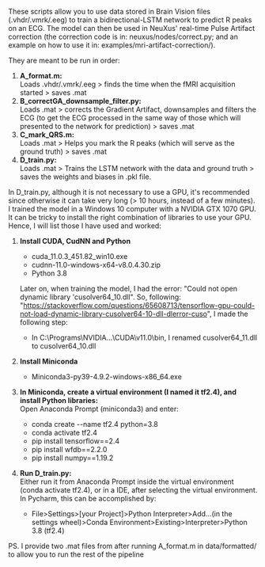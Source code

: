 These scripts allow you to use data stored in Brain Vision files (.vhdr/.vmrk/.eeg) to train a bidirectional-LSTM network to predict R peaks on an ECG. The model can then be used in NeuXus' real-time Pulse Artifact correction (the correction code is in: neuxus/nodes/correct.py; and an example on how to use it in: examples/mri-artifact-correction/).

They are meant to be run in order:
1. **A_format.m:**                         
    Loads .vhdr/.vmrk/.eeg > finds the time when the fMRI acquisition started > saves .mat
2. **B_correctGA_downsample_filter.py:**                         
    Loads .mat > corrects the Gradient Artifact, downsamples and filters the ECG (to get the ECG processed in the same way of those which will presented to the network for prediction) > saves .mat
3. **C_mark_QRS.m:** 				              
    Loads .mat > Helps you mark the R peaks (which will serve as the ground truth) > saves .mat
4. **D_train.py:** 				                
    Loads .mat > Trains the LSTM network with the data and ground truth > saves the weights and biases in .pkl file.

In D_train.py, although it is not necessary to use a GPU, it's recommended since otherwise it can take very long (> 10 hours, instead of a few minutes). I trained the model in a Windows 10 computer with a NVIDIA GTX 1070 GPU. It can be tricky to install the right combination of libraries to use your GPU. Hence, I will list those I have used and worked:

1. **Install CUDA, CudNN and Python**

    - cuda_11.0.3_451.82_win10.exe
    - cudnn-11.0-windows-x64-v8.0.4.30.zip
    - Python 3.8

    Later on, when training the model, I had the error: "Could not open dynamic library 'cusolver64_10.dll". So, following: "https://stackoverflow.com/questions/65608713/tensorflow-gpu-could-not-load-dynamic-library-cusolver64-10-dll-dlerror-cuso", I made the following step:
    - In C:\Programs\NVIDIA\...\CUDA\v11.0\bin\, I renamed cusolver64_11.dll to cusolver64_10.dll

2. **Install Miniconda**
    - Miniconda3-py39-4.9.2-windows-x86_64.exe

3. **In Miniconda, create a virtual environment (I named it tf2.4), and install Python libraries:**                         
    Open Anaconda Prompt (miniconda3) and enter:

    - conda create --name tf2.4 python=3.8
    - conda activate tf2.4
    - pip install tensorflow==2.4
    - pip install wfdb==2.2.0
    - pip install numpy==1.19.2

4. **Run D_train.py:**                         
    Either run it from Anaconda Prompt inside the virtual environment (conda activate tf2.4), or in a IDE, after selecting the virtual environment. In Pycharm, this can be accomplished by:
    - File>Settings>[your Project]>Python Interpreter>Add...(in the settings wheel)>Conda Environment>Existing>Interpreter>Python 3.8 (tf2.4)

PS. I provide two .mat files from after running A_format.m in data/formatted/ to allow you to run the rest of the pipeline










 
